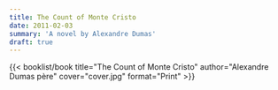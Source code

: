 ```yaml
---
title: The Count of Monte Cristo
date: 2011-02-03
summary: 'A novel by Alexandre Dumas'
draft: true
---
```


{{< booklist/book
title="The Count of Monte Cristo"
author="Alexandre Dumas père"
cover="cover.jpg"
format="Print" >}}

